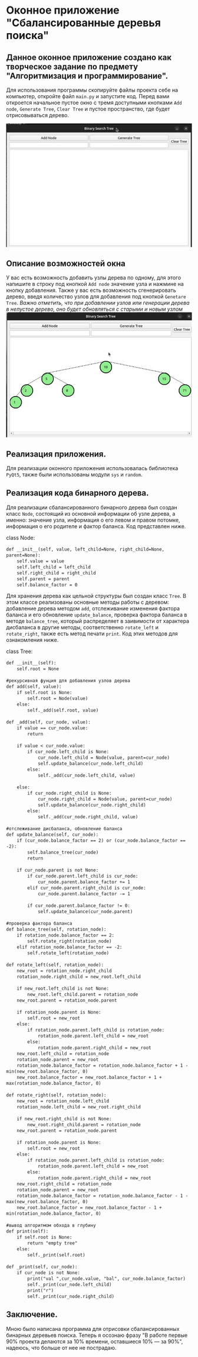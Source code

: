# Оконное приложение "Сбалансированные деревья поиска"
## Данное оконное приложение создано как творческое задание по предмету "Алгоритмизация и программирование". 
Для использования программы скопируйте файлы проекта себе на компьютер, откройте файл `main.py` и запустите код. Перед вами откроется начальное пустое окно с тремя доступными кнопками `Add node`, `Generate Tree`, `Clear Tree` и пустое пространство, где будет отрисовываться дерево.

![start window](https://github.com/ivonki/binary_search_tree/blob/main/bst_start.jpg)

## Описание возможностей окна
У вас есть возможность добавить узлы дерева по одному, для этого напишите в строку под кнопкой `Add node` значение узла и нажмине на кнопку добавления. 
Также у вас есть возможность сгенерировать дерево, введя количество узлов для добавления под кнопкой `Genetare Tree`.
_Важно отметить, что при добавлении узлов или генерации дерева в непустое дерево, оно будет обновляться с старыми и новым узлом_
![tree rendering demonstration](https://github.com/ivonki/binary_search_tree/blob/main/bst_usual.jpg)

## Реализация приложения.
Для реализации оконного приложения использовалась библиотека `PyQt5`, также были использованы модули `sys` и `random`. 

## Реализация кода бинарного дерева.
Для реализации сбалансированного бинарного дерева был создан класс `Node`, состоящий из основной информации об узле дерева, а именно: значение узла, информация о его левом и правом потомке, информация о его родителе и фактор баланса. Код представлен ниже.

class Node:

    def __init__(self, value, left_child=None, right_child=None, parent=None):
        self.value = value
        self.left_child = left_child
        self.right_child = right_child
        self.parent = parent
        self.balance_factor = 0
        

Для хранения дерева как цельной структуры был создан класс `Tree`. В этом классе реализованы основные методы работы с деревом: добавление дерева методом `add`, отслеживание изменения фактора баланса и его обновление `update_balance`, проверка фактора баланса в методе `balance_tree`, который распределяет в заивимости от характера дисбаланса в другие методы, соответственно `rotate_left` и `rotate_right`, также есть метод печати `print`. Код этих методов для ознакомления ниже.

class Tree:

    def __init__(self):
        self.root = None

    #рекурсивная фунция для добавления узлов дерева
    def add(self, value):
        if self.root is None:
            self.root = Node(value)
        else:
            self._add(self.root, value)
    
    def _add(self, cur_node, value):
        if value == cur_node.value:
            return

        if value < cur_node.value:
            if cur_node.left_child is None:
                cur_node.left_child = Node(value, parent=cur_node)
                self.update_balance(cur_node.left_child)
            else:
                self._add(cur_node.left_child, value)

        else:
            if cur_node.right_child is None:
                cur_node.right_child = Node(value, parent=cur_node)
                self.update_balance(cur_node.right_child)
            else:
                self._add(cur_node.right_child, value)

    #отслеживание дисбаланса, обновление баланса
    def update_balance(self, cur_node):
        if (cur_node.balance_factor == 2) or (cur_node.balance_factor == -2):
            self.balance_tree(cur_node)
            return 
        
        if cur_node.parent is not None:
            if cur_node.parent.left_child is cur_node:
                cur_node.parent.balance_factor += 1
            elif cur_node.parent.right_child is cur_node:
                cur_node.parent.balance_factor -= 1

            if cur_node.parent.balance_factor != 0:
                self.update_balance(cur_node.parent)

    #проверка фактора баланса
    def balance_tree(self, rotation_node):
        if rotation_node.balance_factor == 2:
            self.rotate_right(rotation_node)
        elif rotation_node.balance_factor == -2:
            self.rotate_left(rotation_node)

    def rotate_left(self, rotation_node):
        new_root = rotation_node.right_child
        rotation_node.right_child = new_root.left_child

        if new_root.left_child is not None:
            new_root.left_child.parent = rotation_node
        new_root.parent = rotation_node.parent

        if rotation_node.parent is None:
            self.root = new_root
        else:
            if rotation_node.parent.left_child is rotation_node:
                rotation_node.parent.left_child = new_root
            else:
                rotation_node.parent.right_child = new_root
        new_root.left_child = rotation_node
        rotation_node.parent = new_root
        rotation_node.balance_factor = rotation_node.balance_factor + 1 - min(new_root.balance_factor, 0)
        new_root.balance_factor = new_root.balance_factor + 1 + max(rotation_node.balance_factor, 0)

    def rotate_right(self, rotation_node):
        new_root = rotation_node.left_child
        rotation_node.left_child = new_root.right_child

        if new_root.right_child is not None:
            new_root.right_child.parent = rotation_node
        new_root.parent = rotation_node.parent

        if rotation_node.parent is None:
            self.root = new_root
        else:
            if rotation_node.parent.left_child is rotation_node:
                rotation_node.parent.left_child = new_root
            else:
                rotation_node.parent.right_child = new_root
        new_root.right_child = rotation_node
        rotation_node.parent = new_root
        rotation_node.balance_factor = rotation_node.balance_factor - 1 - max(new_root.balance_factor, 0)
        new_root.balance_factor = new_root.balance_factor - 1 + min(rotation_node.balance_factor, 0) 

    #вывод алгоритмом обхода в глубину
    def print(self):
        if self.root is None:
            return "empty tree"
        else:
            self._print(self.root)

    def _print(self, cur_node):
        if cur_node is not None:
            print("val ",cur_node.value, "bal", cur_node.balance_factor)
            self._print(cur_node.left_child)
            print("r")
            self._print(cur_node.right_child)
            
## Заключение.
Мною было написана программа для отрисовки сбалансированных бинарных деревьев поиска. Теперь я осознаю фразу "В работе первые 90% проекта делаются за 10% времени, оставшиеся 10% — за 90%", надеюсь, что больше от нее не пострадаю.
